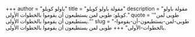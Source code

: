 +++
author = "باولو كويلو"
title = "مقولة باولو كويلو"
description = "مقولة باولو كويلو: طوبى لمن يستطيعون أن يقوموا بالخطوات الأولى."
quote = '''طوبى لمن يستطيعون أن يقوموا بالخطوات الأولى.'''
slug = "طوبى-لمن-يستطيعون-أن-يقوموا-بالخطوات-الأولى"
+++
طوبى لمن يستطيعون أن يقوموا بالخطوات الأولى.
